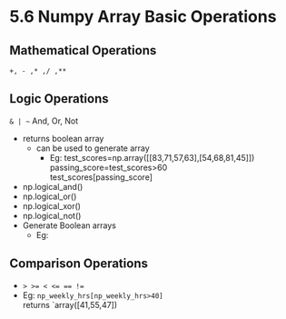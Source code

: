 # 5.6  Numpy Array Basic Operations

## Mathematical Operations
`+, - ,* ,/ ,**`
## Logic Operations
`& | ~` And, Or, Not
* returns boolean array
    * can be used to generate array
        * Eg: test_scores=np.array([[83,71,57,63],[54,68,81,45]])  
passing_score=test_scores>60  
test_scores[passing_score]
* np.logical_and()
* np.logical_or()
* np.logical_xor()
* np.logical_not()
* Generate Boolean arrays
    * Eg:
## Comparison Operations
* `> >= < <= == !=`   
* Eg: `np_weekly_hrs[np_weekly_hrs>40]`  
returns `array([41,55,47])
